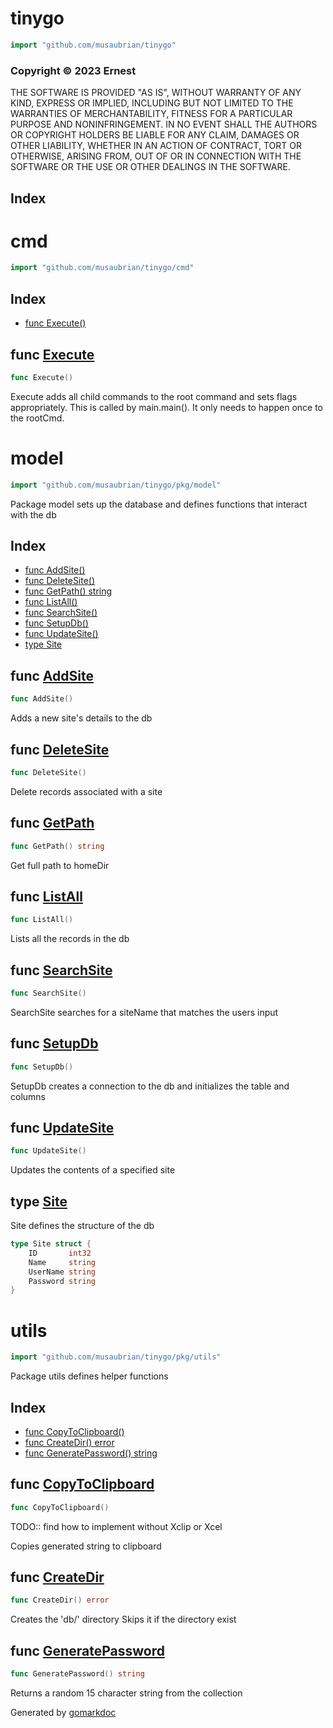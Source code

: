 <!-- Code generated by gomarkdoc. DO NOT EDIT -->

# tinygo

```go
import "github.com/musaubrian/tinygo"
```

### Copyright © 2023 Ernest

THE SOFTWARE IS PROVIDED "AS IS", WITHOUT WARRANTY OF ANY KIND, EXPRESS OR IMPLIED, INCLUDING BUT NOT LIMITED TO THE WARRANTIES OF MERCHANTABILITY, FITNESS FOR A PARTICULAR PURPOSE AND NONINFRINGEMENT. IN NO EVENT SHALL THE AUTHORS OR COPYRIGHT HOLDERS BE LIABLE FOR ANY CLAIM, DAMAGES OR OTHER LIABILITY, WHETHER IN AN ACTION OF CONTRACT, TORT OR OTHERWISE, ARISING FROM, OUT OF OR IN CONNECTION WITH THE SOFTWARE OR THE USE OR OTHER DEALINGS IN THE SOFTWARE.

## Index



# cmd

```go
import "github.com/musaubrian/tinygo/cmd"
```

## Index

- [func Execute()](<#func-execute>)


## func [Execute](<https://github.com/musaubrian/tinygo/blob/main/cmd/root.go#L26>)

```go
func Execute()
```

Execute adds all child commands to the root command and sets flags appropriately. This is called by main.main().
It only needs to happen once to the rootCmd.

# model

```go
import "github.com/musaubrian/tinygo/pkg/model"
```

Package model sets up the database and defines functions that interact with the db

## Index

- [func AddSite()](<#func-addsite>)
- [func DeleteSite()](<#func-deletesite>)
- [func GetPath() string](<#func-getpath>)
- [func ListAll()](<#func-listall>)
- [func SearchSite()](<#func-searchsite>)
- [func SetupDb()](<#func-setupdb>)
- [func UpdateSite()](<#func-updatesite>)
- [type Site](<#type-site>)


## func [AddSite](<https://github.com/musaubrian/tinygo/blob/main/pkg/model/model_handler.go#L39>)

```go
func AddSite()
```

Adds a new site's details to the db

## func [DeleteSite](<https://github.com/musaubrian/tinygo/blob/main/pkg/model/model_handler.go#L69>)

```go
func DeleteSite()
```

Delete records associated with a site

## func [GetPath](<https://github.com/musaubrian/tinygo/blob/main/pkg/model/model_handler.go#L13>)

```go
func GetPath() string
```

Get full path to homeDir

## func [ListAll](<https://github.com/musaubrian/tinygo/blob/main/pkg/model/model_handler.go#L95>)

```go
func ListAll()
```

Lists all the records in the db

## func [SearchSite](<https://github.com/musaubrian/tinygo/blob/main/pkg/model/model_handler.go#L78>)

```go
func SearchSite()
```

SearchSite searches for a siteName that matches the users input

## func [SetupDb](<https://github.com/musaubrian/tinygo/blob/main/pkg/model/model.go#L27>)

```go
func SetupDb()
```

SetupDb creates a connection to the db and initializes the table and columns

## func [UpdateSite](<https://github.com/musaubrian/tinygo/blob/main/pkg/model/model_handler.go#L51>)

```go
func UpdateSite()
```

Updates the contents of a specified site

## type [Site](<https://github.com/musaubrian/tinygo/blob/main/pkg/model/model.go#L18-L23>)

Site defines the structure of the db

```go
type Site struct {
    ID       int32
    Name     string
    UserName string
    Password string
}
```

# utils

```go
import "github.com/musaubrian/tinygo/pkg/utils"
```

Package utils defines helper functions

## Index

- [func CopyToClipboard()](<#func-copytoclipboard>)
- [func CreateDir() error](<#func-createdir>)
- [func GeneratePassword() string](<#func-generatepassword>)


## func [CopyToClipboard](<https://github.com/musaubrian/tinygo/blob/main/pkg/utils/pwdGen.go#L26>)

```go
func CopyToClipboard()
```

TODO:: find how to implement without Xclip or Xcel

Copies generated string to clipboard

## func [CreateDir](<https://github.com/musaubrian/tinygo/blob/main/pkg/utils/dir.go#L12>)

```go
func CreateDir() error
```

Creates the 'db/' directory Skips it if the directory exist

## func [GeneratePassword](<https://github.com/musaubrian/tinygo/blob/main/pkg/utils/pwdGen.go#L8>)

```go
func GeneratePassword() string
```

Returns a random 15 character string from the collection



Generated by [gomarkdoc](<https://github.com/princjef/gomarkdoc>)
